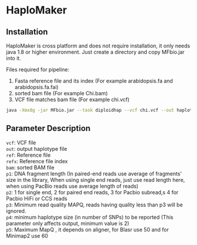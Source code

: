 # HaploMaker

## Installation

HaploMaker is cross platform and does not require installation, it only needs java 1.8 or higher environment. Just create a directory and copy MFbio.jar into it.

Files required for pipeline:
1) Fasta reference file and its index (For example arabidopsis.fa and arabidopsis.fa.fai)
2) sorted bam file (For example Chi.bam)
3) VCF file matches bam file (For example chi.vcf)

```bash
java -Xmx8g -jar MFbio.jar --task diploidhap --vcf chi.vcf --out haplotypes.hap --p1 400 --p2 2 --p3 10 --p4 2 --p5 50 --ref arabidopsis.fa --refx arabidopsis.fa.fai --bam Chi.bam > out.log
```

## Parameter Description

`vcf`: VCF file</br>
`out`: output haplotype file</br>
`ref`: Reference file</br>
`refx`: Reference file index</br> 
`bam`: sorted BAM file</br>
`p1`: DNA fragment length (In paired-end reads use average of fragments' size in the library, When using single end reads, just use read length here, when using PacBio reads use average length of reads)</br>
`p2`: 1 for single end, 2 for paired end reads, 3 for Pacbio subread,s 4 for Pacbio HiFi or CCS reads</br>
`p3`: Minimum read quality MAPQ, reads having quality less than p3 will be ignored.</br>
`p4`: minimum haplotype size (in number of SNPs) to be reported (This parameter only affects output, minimum value is 2)</br>
`p5`: Maximum MapQ , it depends on aligner, for Blasr use 50 and for Minimap2 use 60</br>



